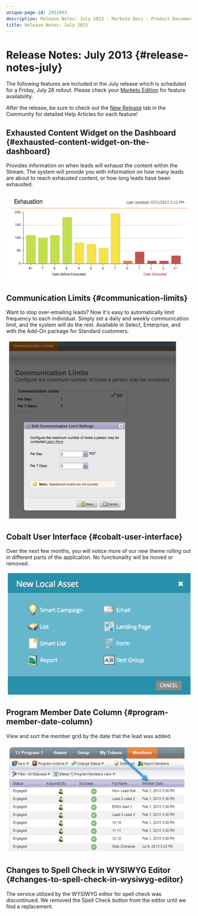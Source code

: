 ```yaml
---
unique-page-id: 2951093
description: Release Notes: July 2013 - Marketo Docs - Product Documentation
title: Release Notes: July 2013
---
```


# Release Notes: July 2013 {#release-notes-july}

The following features are included in the July release which is scheduled for a Friday, July 26 rollout.  Please check your  [Marketo Edition](http://docs.marketo.com/display/docs/assets/pricing.php) for feature availability. 

After the release, be sure to check out the [New Release](release-notes-december-2013.md) tab in the Community for detailed Help Articles for each feature!

## Exhausted Content Widget on the Dashboard {#exhausted-content-widget-on-the-dashboard}

Provides information on when leads will exhaust the content within the Stream. The system will provide you with information on how many leads are about to reach exhausted content, or how long leads have been exhausted.

![](assets/image2014-9-22-16-3a30-3a50.png)

## Communication Limits {#communication-limits}

Want to stop over-emailing leads? Now it's easy to automatically limit frequency to each individual. Simply set a daily and weekly communication limit, and the system will do the rest. Available in Select, Enterprise, and with the Add-On package for Standard customers.

![](assets/image2014-9-22-16-3a31-3a13.png)

## Cobalt User Interface {#cobalt-user-interface}

Over the next few months, you will notice more of our new theme rolling out in different parts of the application. No functionality will be moved or removed.

![](assets/image2014-9-22-16-3a31-3a42.png)

## Program Member Date Column {#program-member-date-column}

View and sort the member grid by the date that the lead was added.

![](assets/image2014-9-22-16-3a32-3a1.png)

## Changes to Spell Check in WYSIWYG Editor {#changes-to-spell-check-in-wysiwyg-editor}

The service utilized by the WYSIWYG editor for spell check was discontinued. We removed the Spell Check button from the editor until we find a replacement.   

